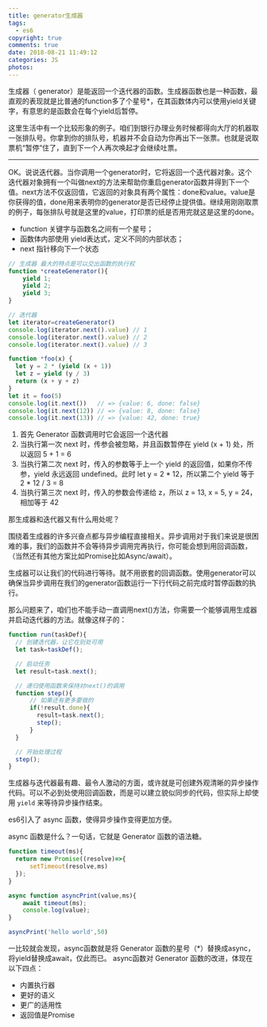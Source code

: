 ```yaml
---
title: generator生成器
tags:
  - es6
copyright: true
comments: true
date: 2018-08-21 11:49:12
categories: JS
photos:
---
```


生成器（ generator）是能返回一个迭代器的函数。生成器函数也是一种函数，最直观的表现就是比普通的function多了个星号*，在其函数体内可以使用yield关键字，有意思的是函数会在每个yield后暂停。

这里生活中有一个比较形象的例子。咱们到银行办理业务时候都得向大厅的机器取一张排队号。你拿到你的排队号，机器并不会自动为你再出下一张票。也就是说取票机“暂停”住了，直到下一个人再次唤起才会继续吐票。

--- 
<!-- more -->

OK。说说迭代器。当你调用一个generator时，它将返回一个迭代器对象。这个迭代器对象拥有一个叫做next的方法来帮助你重启generator函数并得到下一个值。next方法不仅返回值，它返回的对象具有两个属性：done和value。value是你获得的值，done用来表明你的generator是否已经停止提供值。继续用刚刚取票的例子，每张排队号就是这里的value，打印票的纸是否用完就这是这里的done。

- function 关键字与函数名之间有一个星号；
- 函数体内部使用 yield表达式，定义不同的内部状态；
- next 指针移向下一个状态

```javascript
// 生成器 最大的特点是可以交出函数的执行权
function *createGenerator(){
    yield 1;
    yield 2;
    yield 3;
}

// 迭代器
let iterator=createGenerator()
console.log(iterator.next().value) // 1
console.log(iterator.next().value) // 2
console.log(iterator.next().value) // 3
```

```js
function *foo(x) {
  let y = 2 * (yield (x + 1))
  let z = yield (y / 3)
  return (x + y + z)
}
let it = foo(5)
console.log(it.next())   // => {value: 6, done: false}
console.log(it.next(12)) // => {value: 8, done: false}
console.log(it.next(13)) // => {value: 42, done: true}
```
1. 首先 Generator 函数调用时它会返回一个迭代器
2. 当执行第一次 next 时，传参会被忽略，并且函数暂停在 yield (x + 1) 处，所以返回 5 + 1 = 6
3. 当执行第二次 next 时，传入的参数等于上一个 yield 的返回值，如果你不传参，yield 永远返回 undefined。此时 let y = 2 * 12，所以第二个 
yield 等于 2 * 12 / 3 = 8
4. 当执行第三次 next 时，传入的参数会传递给 z，所以 z = 13, x = 5, y = 24，相加等于 42

那生成器和迭代器又有什么用处呢？

围绕着生成器的许多兴奋点都与异步编程直接相关。异步调用对于我们来说是很困难的事，我们的函数并不会等待异步调用完再执行，你可能会想到用回调函数，（当然还有其他方案比如Promise比如Async/await）。

生成器可以让我们的代码进行等待。就不用嵌套的回调函数。使用generator可以确保当异步调用在我们的generator函数运行一下行代码之前完成时暂停函数的执行。

那么问题来了，咱们也不能手动一直调用next()方法，你需要一个能够调用生成器并启动迭代器的方法。就像这样子的：

```javascript
function run(taskDef){
  // 创建迭代器，让它在别处可用
  let task=taskDef();

  // 启动任务
  let result=task.next();

  // 递归使用函数来保持对next()的调用
  function step(){
      // 如果还有更多要做的
      if(!result.done){
        result=task.next();
        step();
      }
  }

  // 开始处理过程
  step();
}
```
生成器与迭代器最有趣、最令人激动的方面，或许就是可创建外观清晰的异步操作代码。可以不必到处使用回调函数，而是可以建立貌似同步的代码，但实际上却使用 
`yield` 来等待异步操作结束。

es6引入了 async 函数，使得异步操作变得更加方便。

async 函数是什么？一句话，它就是 Generator 函数的语法糖。

```javascript
function timeout(ms){
  return new Promise((resolve)=>{
      setTimeout(resolve,ms)
  });
}

async function asyncPrint(value,ms){
    await timeout(ms);
    console.log(value);
}

asyncPrint('hello world',50)
```

一比较就会发现，async函数就是将 Generator 函数的星号（*）替换成async，将yield替换成await，仅此而已。
async函数对 Generator 函数的改进，体现在以下四点：
- 内置执行器
- 更好的语义
- 更广的适用性
- 返回值是Promise
